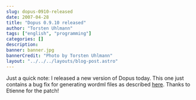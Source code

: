 ```yaml
---
slug: dopus-0910-released
date: 2007-04-28
title: "Dopus 0.9.10 released"
author: "Torsten Uhlmann"
tags: ["english", "programming"]
categories: []
description:
banner: banner.jpg
bannerCredit: "Photo by Torsten Uhlmann"
layout: "../../../layouts/blog-post.astro"
---
```


Just a quick note: I released a new version of Dopus today. This one just contains a bug fix for generating wordml files as described [here](http://issues.agynamix.de/default.php?dopus.4.48.5). Thanks to Etienne for the patch!
